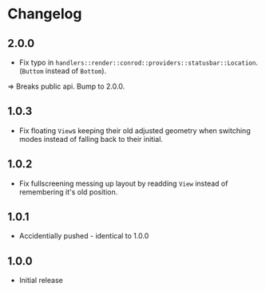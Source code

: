 # Changelog

## 2.0.0

- Fix typo in `handlers::render::conrod::providers::statusbar::Location`. (`Buttom` instead of `Bottom`).

=> Breaks public api. Bump to 2.0.0.

## 1.0.3

- Fix floating `View`s keeping their old adjusted geometry when switching modes instead of falling back to their initial.

## 1.0.2

- Fix fullscreening messing up layout by readding `View` instead of remembering it's old position.


## 1.0.1

- Accidentially pushed - identical to 1.0.0

## 1.0.0

- Initial release
